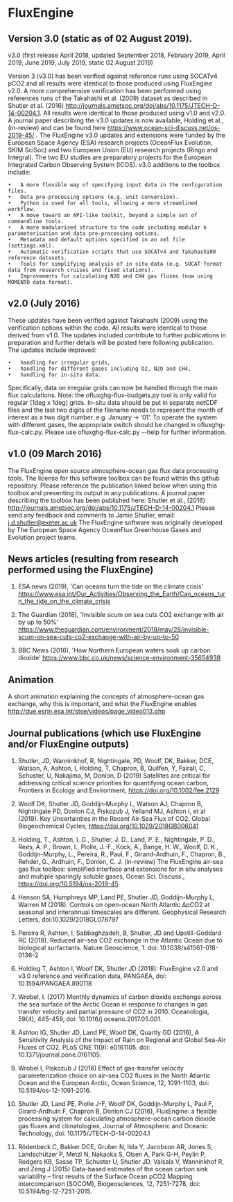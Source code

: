 FluxEngine
==========


Version 3.0 (static as of 02 August 2019).
----
v3.0 (first release April 2018, updated September 2018, February 2019, April 2019, June 2019, July 2019, static 02 August 2019)


Version 3 (v3.0) has been verified against reference runs using SOCATv4 pCO2 and all results were identical to those produced using FluxEngine v2.0. A more comprehensive verification has been performed using references runs of the Takahashi et al. (2009) dataset as described in Shutler et al. (2016) http://journals.ametsoc.org/doi/abs/10.1175/JTECH-D-14-00204.1. All results were identical to those produced using v1.0 and v2.0. A journal paper describing the v3.0 updates is now available, Holding et al., (in-review) and can be found here https://www.ocean-sci-discuss.net/os-2019-45/ . The FluxEngine v3.0 updates and extensions were funded by the European Space Agency (ESA) research projects (OceanFlux Evolution, SKIM SciSoc) and two European Union (EU) research projects (Ringo and Integral). The two EU studies are preparatory projects for the European Integrated Carbon Observing System (ICOS).  v3.0 additions to the toolbox include:

    •   A more flexible way of specifying input data in the configuration files.
    •   Data pre-processing options (e.g. unit conversion).
    •   Python is used for all tools, allowing a more streamlined workflow.
    •   A move toward an API-like toolkit, beyond a simple set of commandline tools.
    •   A more modularised structure to the code including modular k parameterisation and data pre-processing options.
    •   Metadata and default options specified in an xml file (settings.xml).
    •   Automatic verification scripts that use SOCATv4 and Takahashi09 reference datasets.
    •   Tools for simplifying analysis of in situ data (e.g. SOCAT format data from research cruises and fixed stations).
    •   Improvements for calculating N2O and CH4 gas fluxes (now using MOMENTO data format).


v2.0 (July 2016)
----
These updates have been verified against Takahashi (2009) using the verification options within the code. All results were identical to those derived from v1.0.
The updates included contribute to further publications in preparation and further details will be posted here following publication.
The updates include improved:

    •   handling for irregular grids,
    •   handling for different gases including O2, N2O and CH4, 
    •   handling for in-situ data.

Specifically, data on irregular grids can now be handled through the main flux calculations. Note: the ofluxghg-flux-budgets.py tool is only valid for regular (1deg x 1deg) grids. 
In-situ data should be put in separate netCDF files and the last two digits of the filename needs to represent the month of interest as a two digit number. e.g. January -> ’01’. 
To operate the system with different gases, the appropriate switch should be changed in ofluxghg-flux-calc.py. Please use ofluxghg-flux-calc.py --help for further information.


v1.0 (09 March 2016)
----
The FluxEngine open source atmosphere-ocean gas flux data processing tools. The license for this software toolbox can be found within this github repository.
Please reference the publication linked below when using this toolbox and presenting its output in any publications.
A journal paper describing the toolbox has been published here: Shutler et al., (2016) http://journals.ametsoc.org/doi/abs/10.1175/JTECH-D-14-00204.1
Please send any feedback and comments to Jamie Shutler, email: j.d.shutler@exeter.ac.uk
The FluxEngine software was originally developed by The European Space Agency OceanFlux Greenhouse Gases and Evolution project teams.


News articles (resulting from research performed using the FluxEngine)
----
1. ESA news (2019), 'Can oceans turn the tide on the climate crisis' https://www.esa.int/Our_Activities/Observing_the_Earth/Can_oceans_turn_the_tide_on_the_climate_crisis

2. The Guardian (2018), 'Invisible scum on sea cuts CO2 exchange with air by up to 50%' https://www.theguardian.com/environment/2018/may/28/invisible-scum-on-sea-cuts-co2-exchange-with-air-by-up-to-50

3. BBC News (2016), 'How Northern European waters soak up carbon dioxide' https://www.bbc.co.uk/news/science-environment-35654938


Animation 
----
A short animation explaining the concepts of atmosphere-ocean gas exchange, why this is important, and what the FluxEngine enables 
http://due.esrin.esa.int/stse/videos/page_video013.php


Journal publications (which use FluxEngine and/or FluxEngine outputs)
----
1. Shutler, JD, Wanninkhof, R, Nightingale, PD, Woolf, DK, Bakker, DCE, Watson, A, Ashton, I, Holding, T, Chapron, B, Quilfen, Y, Fairall, C, Schuster, U, Nakajima, M, Donlon, D (2019) Satellites are critical for addressing critical science priorities for quantifying ocean carbon, Frontiers in Ecology and Environment,  https://doi.org/10.1002/fee.2129

2. Woolf DK, Shutler JD, Goddijn‐Murphy L, Watson AJ, Chapron B, Nightingale PD, Donlon CJ, Piskozub J, Yelland MJ, Ashton I, et al (2019). Key Uncertainties in the Recent Air‐Sea Flux of CO2. Global Biogeochemical Cycles, https://doi.org/10.1029/2018GB006041

3. Holding, T., Ashton, I. G., Shutler, J. D., Land, P. E., Nightingale, P. D., Rees, A. P., Brown, I., Piolle, J.-F., Kock, A., Bange, H. W., Woolf, D. K., Goddijn-Murphy, L., Pereira, R., Paul, F., Girand-Ardhuin, F., Chapron, B., Rehder, G., Ardhuin, F., Donlon, C. J. (in-review) The FluxEngine air-sea gas flux toolbox: simplified interface and extensions for in situ analyses and multiple sparingly soluble gases, Ocean Sci. Discuss., https://doi.org/10.5194/os-2019-45

4. Henson SA, Humphreys MP, Land PE, Shutler JD, Goddijn-Murphy L, Warren M (2018). Controls on open-ocean North Atlantic ΔpCO2 at seasonal and interannual timescales are different. Geophysical Research Letters, doi:10.1029/2018GL078797

5. Pereira R, Ashton, I, Sabbaghzadeh, B, Shutler, JD and Upstill-Goddard RC (2018). Reduced air–sea CO2 exchange in the Atlantic Ocean due to biological surfactants. Nature Geoscience, 1. doi: 10.1038/s41561-018-0136-2

6. Holding T, Ashton I, Woolf DK, Shutler JD (2018): FluxEngine v2.0 and v3.0 reference and verification data, PANGAEA, doi: 10.1594/PANGAEA.890118

7. Wrobel, I. (2017) Monthly dynamics of carbon dioxide exchange across the sea surface of the Arctic Ocean in response to changes in gas transfer velocity and partial pressure of CO2 in 2010. Oceanologia, 59(4), 445-459, doi: 10.1016/j.oceano.2017.05.001.

8. Ashton IG, Shutler JD, Land PE, Woolf DK, Quartly GD (2016), A Sensitivity Analysis of the Impact of Rain on Regional and Global Sea-Air Fluxes of CO2. PLoS ONE 11(9): e0161105. doi: 10.1371/journal.pone.0161105.

9. Wrobel I, Piskozub J (2016) Effect of gas-transfer velocity parameterization choice on air–sea CO2 fluxes in the North Atlantic Ocean and the European Arctic, Ocean Science, 12, 1091-1103, doi: 10.5194/os-12-1091-2016.

10. Shutler JD, Land PE, Piolle J-F, Woolf DK, Goddijn-Murphy L, Paul F, Girard-Ardhuin F, Chapron B, Donlon CJ (2016), FluxEngine: a flexible processing system for calculating atmosphere-ocean carbon dioxide gas fluxes and climatologies, Journal of Atmospheric and Oceanic Technology, doi: 10.1175/JTECH-D-14-00204.1

11. Rödenbeck C, Bakker DCE, Gruber N, Iida Y, Jacobson AR, Jones S, Landschützer P, Metzl N, Nakaoka S, Olsen A, Park G-H, Peylin P, Rodgers KB, Sasse TP, Schuster U, Shutler JD, Valsala V, Wanninkhof R, and Zeng J (2015) Data-based estimates of the ocean carbon sink variability – first results of the Surface Ocean pCO2 Mapping intercomparison (SOCOM), Biogeosciences, 12, 7251-7278, doi: 10.5194/bg-12-7251-2015.
